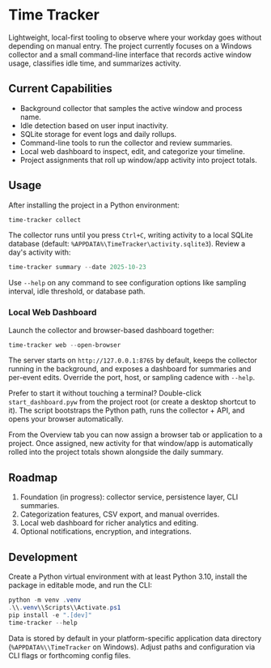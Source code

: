 # Time Tracker

Lightweight, local-first tooling to observe where your workday goes without depending on manual entry. The project currently focuses on a Windows collector and a small command-line interface that records active window usage, classifies idle time, and summarizes activity.

## Current Capabilities

- Background collector that samples the active window and process name.
- Idle detection based on user input inactivity.
- SQLite storage for event logs and daily rollups.
- Command-line tools to run the collector and review summaries.
- Local web dashboard to inspect, edit, and categorize your timeline.
- Project assignments that roll up window/app activity into project totals.

## Usage

After installing the project in a Python environment:

```powershell
time-tracker collect
```

The collector runs until you press `Ctrl+C`, writing activity to a local SQLite database (default: `%APPDATA%\TimeTracker\activity.sqlite3`). Review a day's activity with:

```powershell
time-tracker summary --date 2025-10-23
```

Use `--help` on any command to see configuration options like sampling interval, idle threshold, or database path.

### Local Web Dashboard

Launch the collector and browser-based dashboard together:

```powershell
time-tracker web --open-browser
```

The server starts on `http://127.0.0.1:8765` by default, keeps the collector running in the background, and exposes a dashboard for summaries and per-event edits. Override the port, host, or sampling cadence with `--help`.

Prefer to start it without touching a terminal? Double-click `start_dashboard.pyw` from the project root (or create a desktop shortcut to it). The script bootstraps the Python path, runs the collector + API, and opens your browser automatically.

From the Overview tab you can now assign a browser tab or application to a project. Once assigned, new activity for that window/app is automatically rolled into the project totals shown alongside the daily summary.

## Roadmap

1. Foundation (in progress): collector service, persistence layer, CLI summaries.
2. Categorization features, CSV export, and manual overrides.
3. Local web dashboard for richer analytics and editing.
4. Optional notifications, encryption, and integrations.

## Development

Create a Python virtual environment with at least Python 3.10, install the package in editable mode, and run the CLI:

```powershell
python -m venv .venv
.\\.venv\\Scripts\\Activate.ps1
pip install -e ".[dev]"
time-tracker --help
```

Data is stored by default in your platform-specific application data directory (`%APPDATA%\\TimeTracker` on Windows). Adjust paths and configuration via CLI flags or forthcoming config files.
